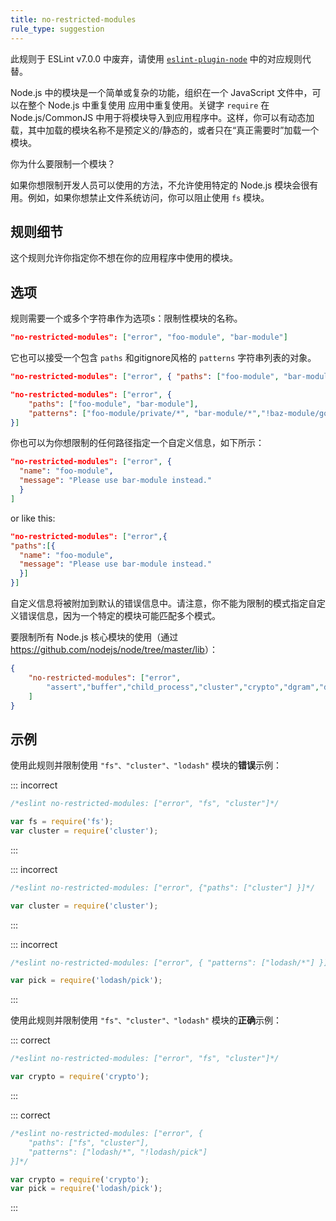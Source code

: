 ```yaml
---
title: no-restricted-modules
rule_type: suggestion
---
```


此规则于 ESLint v7.0.0 中废弃，请使用 [`eslint-plugin-node`](https://github.com/mysticatea/eslint-plugin-node) 中的对应规则代替。

Node.js 中的模块是一个简单或复杂的功能，组织在一个 JavaScript 文件中，可以在整个 Node.js 中重复使用
应用中重复使用。关键字 `require` 在 Node.js/CommonJS 中用于将模块导入到应用程序中。这样，你可以有动态加载，其中加载的模块名称不是预定义的/静态的，或者只在“真正需要时”加载一个模块。

你为什么要限制一个模块？

如果你想限制开发人员可以使用的方法，不允许使用特定的 Node.js 模块会很有用。例如，如果你想禁止文件系统访问，你可以阻止使用 `fs` 模块。

## 规则细节

这个规则允许你指定你不想在你的应用程序中使用的模块。

## 选项

规则需要一个或多个字符串作为选项s：限制性模块的名称。

```json
"no-restricted-modules": ["error", "foo-module", "bar-module"]
```

它也可以接受一个包含  `paths` 和gitignore风格的 `patterns` 字符串列表的对象。

```json
"no-restricted-modules": ["error", { "paths": ["foo-module", "bar-module"] }]
```

```json
"no-restricted-modules": ["error", {
    "paths": ["foo-module", "bar-module"],
    "patterns": ["foo-module/private/*", "bar-module/*","!baz-module/good"]
}]
```

你也可以为你想限制的任何路径指定一个自定义信息，如下所示：

```json
"no-restricted-modules": ["error", {
  "name": "foo-module",
  "message": "Please use bar-module instead."
  }
]
```

or like this:

```json
"no-restricted-modules": ["error",{
"paths":[{
  "name": "foo-module",
  "message": "Please use bar-module instead."
  }]
}]
```

自定义信息将被附加到默认的错误信息中。请注意，你不能为限制的模式指定自定义错误信息，因为一个特定的模块可能匹配多个模式。

要限制所有 Node.js 核心模块的使用（通过 <https://github.com/nodejs/node/tree/master/lib>）：

```json
{
    "no-restricted-modules": ["error",
        "assert","buffer","child_process","cluster","crypto","dgram","dns","domain","events","freelist","fs","http","https","module","net","os","path","punycode","querystring","readline","repl","smalloc","stream","string_decoder","sys","timers","tls","tracing","tty","url","util","vm","zlib"
    ]
}
```

## 示例

使用此规则并限制使用 `"fs"、"cluster"、"lodash"` 模块的**错误**示例：

::: incorrect

```js
/*eslint no-restricted-modules: ["error", "fs", "cluster"]*/

var fs = require('fs');
var cluster = require('cluster');
```

:::

::: incorrect

```js
/*eslint no-restricted-modules: ["error", {"paths": ["cluster"] }]*/

var cluster = require('cluster');
```

:::

::: incorrect

```js
/*eslint no-restricted-modules: ["error", { "patterns": ["lodash/*"] }]*/

var pick = require('lodash/pick');
```

:::

使用此规则并限制使用 `"fs"、"cluster"、"lodash"` 模块的**正确**示例：

::: correct

```js
/*eslint no-restricted-modules: ["error", "fs", "cluster"]*/

var crypto = require('crypto');
```

:::

::: correct

```js
/*eslint no-restricted-modules: ["error", {
    "paths": ["fs", "cluster"],
    "patterns": ["lodash/*", "!lodash/pick"]
}]*/

var crypto = require('crypto');
var pick = require('lodash/pick');
```

:::
